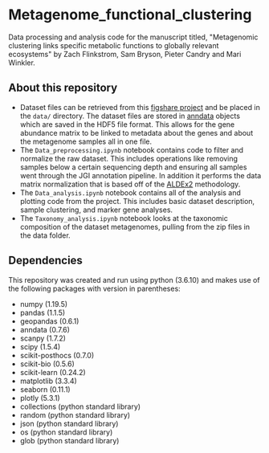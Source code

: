 # Metagenome_functional_clustering
Data processing and analysis code for the manuscript titled, "Metagenomic clustering links specific metabolic functions to globally relevant ecosystems" by Zach Flinkstrom, Sam Bryson, Pieter Candry and Mari Winkler.
## About this repository
* Dataset files can be retrieved from this [figshare project](https://figshare.com/projects/Metagenome_functional_clustering/187989) and be placed in the `data/` directory. The dataset files are stored in [anndata](https://anndata.readthedocs.io/en/latest/) objects which are saved in the HDF5 file format. This allows for the gene abundance matrix to be linked to metadata about the genes and about the metagenome samples all in one file.
* The `Data_preprocessing.ipynb` notebook contains code to filter and normalize the raw dataset. This includes operations like removing samples below a certain sequencing depth and ensuring all samples went through the JGI annotation pipeline. In addition it performs the data matrix normalization that is based off of the [ALDEx2](https://www.ncbi.nlm.nih.gov/pmc/articles/PMC4030730/) methodology.
* The `Data_analysis.ipynb` notebook contains all of the analysis and plotting code from the project. This includes basic dataset description, sample clustering, and marker gene analyses.
* The `Taxonomy_analysis.ipynb` notebook looks at the taxonomic composition of the dataset metagenomes, pulling from the zip files in the data folder.
## Dependencies
This repository was created and run using python (3.6.10) and makes use of the following packages with version in parentheses:
* numpy (1.19.5)
* pandas (1.1.5)
* geopandas (0.6.1)
* anndata (0.7.6)
* scanpy (1.7.2)
* scipy (1.5.4)
* scikit-posthocs (0.7.0)
* scikit-bio (0.5.6)
* scikit-learn (0.24.2)
* matplotlib (3.3.4)
* seaborn (0.11.1)
* plotly (5.3.1)
* collections (python standard library)
* random (python standard library)
* json (python standard library)
* os (python standard library)
* glob (python standard library)
